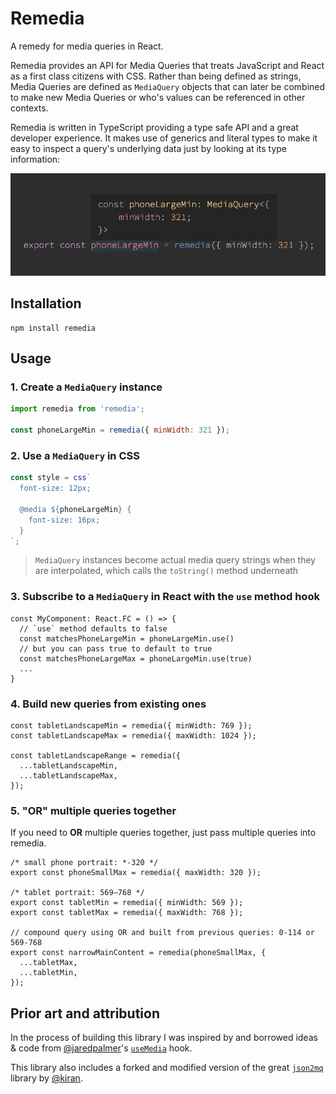 # Remedia

A remedy for media queries in React.

Remedia provides an API for Media Queries that treats JavaScript and React as a first class citizens with CSS. Rather than being defined as strings, Media Queries are defined as `MediaQuery` objects that can later be combined to make new Media Queries or who's values can be referenced in other contexts.

Remedia is written in TypeScript providing a type safe API and a great developer experience. It makes use of generics and literal types to make it easy to inspect a query's underlying data just by looking at its type information:

![type information](./docs/type-information.png)

## Installation

```
npm install remedia
```

## Usage

### 1. Create a `MediaQuery` instance

```js
import remedia from 'remedia';

const phoneLargeMin = remedia({ minWidth: 321 });
```

### 2. Use a `MediaQuery` in CSS

```ts
const style = css`
  font-size: 12px;

  @media ${phoneLargeMin} {
    font-size: 16px;
  }
`;
```

> `MediaQuery` instances become actual media query strings when they are interpolated, which calls the `toString()` method underneath

### 3. Subscribe to a `MediaQuery` in React with the `use` method hook

```tsx
const MyComponent: React.FC = () => {
  // `use` method defaults to false
  const matchesPhoneLargeMin = phoneLargeMin.use()
  // but you can pass true to default to true
  const matchesPhoneLargeMax = phoneLargeMin.use(true)
  ...
}
```

### 4. Build new queries from existing ones

```tsx
const tabletLandscapeMin = remedia({ minWidth: 769 });
const tabletLandscapeMax = remedia({ maxWidth: 1024 });

const tabletLandscapeRange = remedia({
  ...tabletLandscapeMin,
  ...tabletLandscapeMax,
});
```

### 5. "OR" multiple queries together

If you need to **OR** multiple queries together, just pass multiple queries into remedia.

```tsx
/* small phone portrait: *-320 */
export const phoneSmallMax = remedia({ maxWidth: 320 });

/* tablet portrait: 569–768 */
export const tabletMin = remedia({ minWidth: 569 });
export const tabletMax = remedia({ maxWidth: 768 });

// compound query using OR and built from previous queries: 0-114 or 569-768
export const narrowMainContent = remedia(phoneSmallMax, {
  ...tabletMax,
  ...tabletMin,
});
```

## Prior art and attribution

In the process of building this library I was inspired by and borrowed ideas & code from [@jaredpalmer](https://github.com/jaredpalmer)'s [`useMedia`](https://github.com/jaredpalmer/the-platform/blob/master/src/useMedia.tsx) hook.

This library also includes a forked and modified version of the great [`json2mq`](https://github.com/akiran/json2mq) library by [@kiran](https://github.com/akiran).
